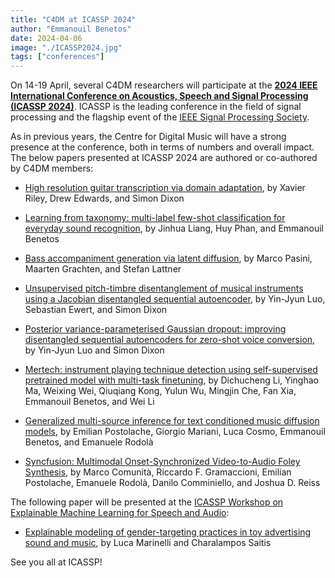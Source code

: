 ```yaml
---
title: "C4DM at ICASSP 2024"
author: "Emmanouil Benetos"
date: 2024-04-06
image: "./ICASSP2024.jpg"
tags: ["conferences"]
---
```


On 14-19 April, several C4DM researchers will participate at the <b>[2024 IEEE International Conference on Acoustics, Speech and Signal Processing (ICASSP 2024)](https://2024.ieeeicassp.org/)</b>. ICASSP is the leading conference in the field of signal processing and the flagship event of the [IEEE Signal Processing Society](https://signalprocessingsociety.org/).

As in previous years, the Centre for Digital Music will have a strong presence at the conference, both in terms of numbers and overall impact. The below papers presented at ICASSP 2024 are authored or co-authored by C4DM members:

* [High resolution guitar transcription via domain adaptation](https://ieeexplore.ieee.org/document/10446182), by Xavier Riley, Drew Edwards, and Simon Dixon

* [Learning from taxonomy: multi-label few-shot classification for everyday sound recognition](https://ieeexplore.ieee.org/document/10446908), by Jinhua Liang, Huy Phan, and Emmanouil Benetos

* [Bass accompaniment generation via latent diffusion](https://ieeexplore.ieee.org/document/10446400), by Marco Pasini, Maarten Grachten, and Stefan Lattner

* [Unsupervised pitch-timbre disentanglement of musical instruments using a Jacobian disentangled sequential autoencoder](https://ieeexplore.ieee.org/document/10447564), by Yin-Jyun Luo, Sebastian Ewert, and Simon Dixon

* [Posterior variance-parameterised Gaussian dropout: improving disentangled sequential autoencoders for zero-shot voice conversion](https://ieeexplore.ieee.org/document/10447835), by Yin-Jyun Luo and Simon Dixon

* [Mertech: instrument playing technique detection using self-supervised pretrained model with multi-task finetuning](https://ieeexplore.ieee.org/document/10447445), by Dichucheng Li, Yinghao Ma, Weixing Wei, Qiuqiang Kong, Yulun Wu, Mingjin Che, Fan Xia, Emmanouil Benetos, and Wei Li

* [Generalized multi-source inference for text conditioned music diffusion models](https://ieeexplore.ieee.org/document/10447122), by Emilian Postolache, Giorgio Mariani, Luca Cosmo, Emmanouil Benetos, and Emanuele Rodolà

* [Syncfusion: Multimodal Onset-Synchronized Video-to-Audio Foley Synthesis](https://ieeexplore.ieee.org/document/10447063), by Marco Comunità, Riccardo F. Gramaccioni, Emilian Postolache, Emanuele Rodolà, Danilo Comminiello, and Joshua D. Reiss

The following paper will be presented at the [ICASSP Workshop on Explainable Machine Learning for Speech and Audio](https://xai-sa-workshop.github.io/web/Home.html): 

* [Explainable modeling of gender-targeting practices in toy advertising sound and music](https://www.researchgate.net/publication/379085262_Explainable_Modeling_of_Gender-Targeting_Practices_in_Toy_Advertising_Sound_and_Music), by Luca Marinelli and Charalampos Saitis

See you all at ICASSP!

